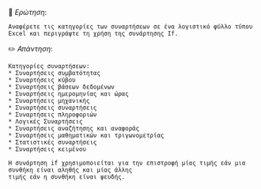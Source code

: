 📌 *Ερώτηση*:  
 
`Αναφέρετε τις κατηγορίες των συναρτήσεων σε ένα λογιστικό φύλλο τύπου Excel και περιγράψτε τη
χρήση της συνάρτησης If.`
 
✏️ *Απάντηση*: 
 
 ```
 Κατηγορίες συναρτήσεων:
 * Συναρτήσεις συμβατότητας
 * Συναρτήσεις κύβου
 * Συναρτήσεις βάσεων δεδομένων
 * Συναρτήσεις ημερομηνίας και ώρας
 * Συναρτήσεις μηχανικής
 * Συναρτήσεις συναρτήσεις
 * Συναρτήσεις πληροφοριών
 * Λογικές Συναρτήσεις
 * Συναρτήσεις αναζήτησης και αναφοράς
 * Συναρτήσεις μαθηματικών και τριγωνομετρίας
 * Στατιστικές συναρτήσεις
 * Συναρτήσεις κειμένου
 
 Η συνάρτηση if χρησιμοποιείται για την επιστροφή μίας τιμής εάν μια συνθήκη είναι αληθής και μίας άλλης 
 τιμής εάν η συνθήκη είναι ψευδής.
 ```
